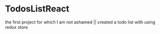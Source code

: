 # TodosListReact
the first project for which I am not ashamed ||
created a todo list with using redux store 

